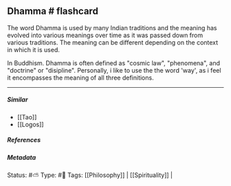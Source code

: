 ## Dhamma # flashcard 

The word Dhamma is used by many Indian traditions and the meaning has evolved into various meanings over time as it was passed down from various traditions. The meaning can be different depending on the context in which it is used.

In Buddhism. Dhamma is often defined as "cosmic law", "phenomena", and "doctrine" or "disipline". Personally, i like to use the the word 'way', as i feel it encompasses the meaning of all three definitions.

___

##### Similar
-  [[Tao]]
-  [[Logos]]

##### References 


##### Metadata
Status: #⛅️ 
Type: #🔵 
Tags: [[Philosophy]] | [[Spirituality]] | 
